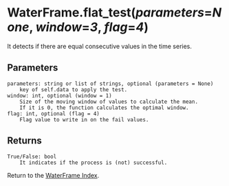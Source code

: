 # WaterFrame.flat_test(*parameters*=*None*, *window*=*3*, *flag*=*4*)

It detects if there are equal consecutive values in the time series.

## Parameters

    parameters: string or list of strings, optional (parameters = None)
        key of self.data to apply the test.
    window: int, optional (window = 1)
        Size of the moving window of values to calculate the mean.
        If it is 0, the function calculates the optimal window.
    flag: int, optional (flag = 4)
        Flag value to write in on the fail values.

## Returns

    True/False: bool
        It indicates if the process is (not) successful.

Return to the [WaterFrame Index](index_waterframe.md).